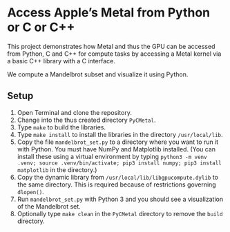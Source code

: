 Access Apple’s Metal from Python or C or C++
============================================
This project demonstrates how Metal and thus the GPU can be accessed from Python, C and C++ for compute tasks by accessing a Metal kernel via a basic C++ library with a C interface.

We compute a Mandelbrot subset and visualize it using Python.

Setup
-----
1. Open Terminal and clone the repository.
2. Change into the thus created directory `PyCMetal`.
3. Type `make` to build the libraries.
4. Type `make install` to install the libraries in the directory `/usr/local/lib`.
5. Copy the file `mandelbrot_set.py` to a directory where you want to run it with Python. You must have NumPy and Matplotlib installed. (You can install these using a virtual environment by typing `python3 -m venv .venv; source .venv/bin/activate; pip3 install numpy; pip3 install matplotlib` in the directory.)
6. Copy the dynamic library from `/usr/local/lib/libgpucompute.dylib` to the same directory. This is required because of restrictions governing `dlopen()`.
7. Run `mandelbrot_set.py` with Python 3 and you should see a visualization of the Mandelbrot set.
8. Optionally type `make clean` in the `PyCMetal` directory to remove the `build` directory.
